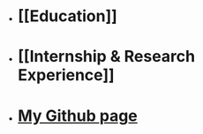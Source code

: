 - # [[Education]]
- # [[Internship & Research Experience]]
- # [My Github page](https://github.com/Yuchen971)